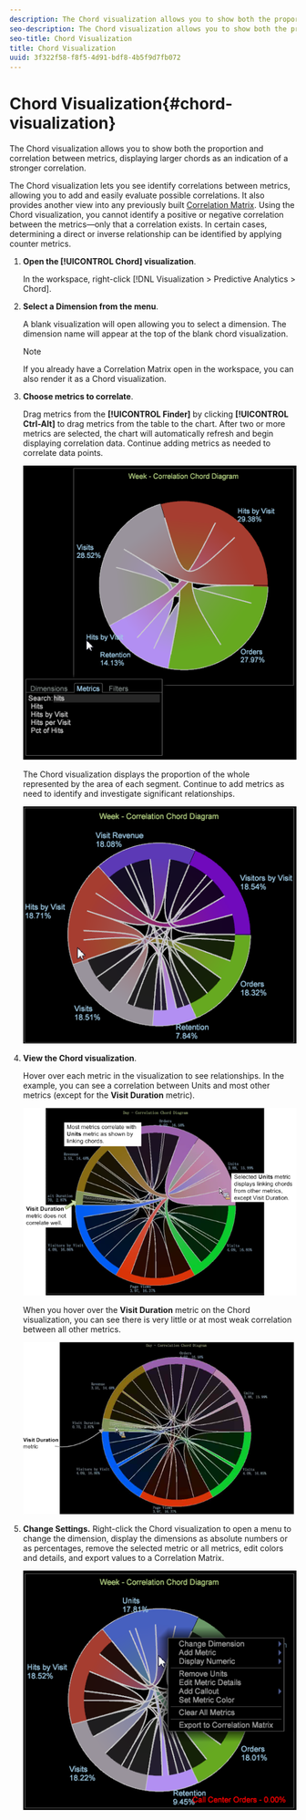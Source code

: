 ```yaml
---
description: The Chord visualization allows you to show both the proportion and correlation between metrics, displaying larger chords as an indication of a stronger correlation.
seo-description: The Chord visualization allows you to show both the proportion and correlation between metrics, displaying larger chords as an indication of a stronger correlation.
seo-title: Chord Visualization
title: Chord Visualization
uuid: 3f322f58-f8f5-4d91-bdf8-4b5f9d7fb072
---
```


# Chord Visualization{#chord-visualization}

The Chord visualization allows you to show both the proportion and correlation between metrics, displaying larger chords as an indication of a stronger correlation.

The Chord visualization lets you see identify correlations between metrics, allowing you to add and easily evaluate possible correlations. It also provides another view into any previously built [Correlation Matrix](https://marketing.adobe.com/resources/help/en_US/insight/client/c_correlation_analysis.html). Using the Chord visualization, you cannot identify a positive or negative correlation between the metrics—only that a correlation exists. In certain cases, determining a direct or inverse relationship can be identified by applying counter metrics.

1. **Open the **[!UICONTROL Chord]** visualization**.

   In the workspace, right-click [!DNL Visualization > Predictive Analytics > Chord]. 

1. **Select a Dimension from the menu**.

   A blank visualization will open allowing you to select a dimension. The dimension name will appear at the top of the blank chord visualization.

   >[!NOTE]
   >
   >If you already have a Correlation Matrix open in the workspace, you can also render it as a Chord visualization.

1. **Choose metrics to correlate**.

   Drag metrics from the **[!UICONTROL Finder]** by clicking **[!UICONTROL Ctrl-Alt]** to drag metrics from the table to the chart. After two or more metrics are selected, the chart will automatically refresh and begin displaying correlation data. Continue adding metrics as needed to correlate data points.
   
   ![](assets/chord_drag_metric.png)

   The Chord visualization displays the proportion of the whole represented by the area of each segment. Continue to add metrics as need to identify and investigate significant relationships.

   ![](assets/chord_selected.png)

1. **View the Chord visualization**.

   Hover over each metric in the visualization to see relationships. In the example, you can see a correlation between Units and most other metrics (except for the **Visit Duration** metric). 
   
   ![](assets/chord_visualization_1.png)

   When you hover over the **Visit Duration** metric on the Chord visualization, you can see there is very little or at most weak correlation between all other metrics. 

   ![](assets/chord_visualization_2.png)

1. **Change Settings.** Right-click the Chord visualization to open a menu to change the dimension, display the dimensions as absolute numbers or as percentages, remove the selected metric or all metrics, edit colors and details, and export values to a Correlation Matrix. 

   ![](assets/chord_menu.png)

